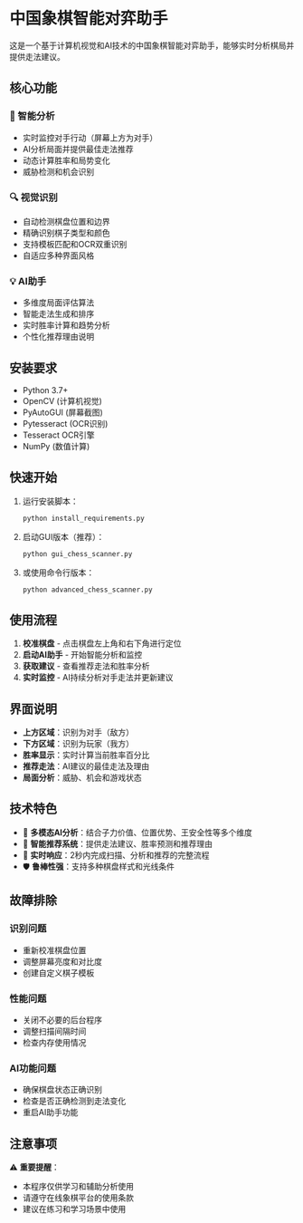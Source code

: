 # 中国象棋智能对弈助手

这是一个基于计算机视觉和AI技术的中国象棋智能对弈助手，能够实时分析棋局并提供走法建议。

## 核心功能

### 🎯 智能分析
- 实时监控对手行动（屏幕上方为对手）
- AI分析局面并提供最佳走法推荐
- 动态计算胜率和局势变化
- 威胁检测和机会识别

### 🔍 视觉识别
- 自动检测棋盘位置和边界
- 精确识别棋子类型和颜色
- 支持模板匹配和OCR双重识别
- 自适应多种界面风格

### 💡 AI助手
- 多维度局面评估算法
- 智能走法生成和排序
- 实时胜率计算和趋势分析
- 个性化推荐理由说明

## 安装要求

- Python 3.7+
- OpenCV (计算机视觉)
- PyAutoGUI (屏幕截图)
- Pytesseract (OCR识别)
- Tesseract OCR引擎
- NumPy (数值计算)

## 快速开始

1. 运行安装脚本：
   ```bash
   python install_requirements.py
   ```

2. 启动GUI版本（推荐）：
   ```bash
   python gui_chess_scanner.py
   ```

3. 或使用命令行版本：
   ```bash
   python advanced_chess_scanner.py
   ```

## 使用流程

1. **校准棋盘** - 点击棋盘左上角和右下角进行定位
2. **启动AI助手** - 开始智能分析和监控
3. **获取建议** - 查看推荐走法和胜率分析
4. **实时监控** - AI持续分析对手走法并更新建议

## 界面说明

- **上方区域**：识别为对手（敌方）
- **下方区域**：识别为玩家（我方）
- **胜率显示**：实时计算当前胜率百分比
- **推荐走法**：AI建议的最佳走法及理由
- **局面分析**：威胁、机会和游戏状态

## 技术特色

- 🧠 **多模态AI分析**：结合子力价值、位置优势、王安全性等多个维度
- 🎯 **智能推荐系统**：提供走法建议、胜率预测和推荐理由
- 🔄 **实时响应**：2秒内完成扫描、分析和推荐的完整流程
- 🛡️ **鲁棒性强**：支持多种棋盘样式和光线条件

## 故障排除

### 识别问题
- 重新校准棋盘位置
- 调整屏幕亮度和对比度
- 创建自定义棋子模板

### 性能问题  
- 关闭不必要的后台程序
- 调整扫描间隔时间
- 检查内存使用情况

### AI功能问题
- 确保棋盘状态正确识别
- 检查是否正确检测到走法变化
- 重启AI助手功能

## 注意事项

⚠️ **重要提醒**：
- 本程序仅供学习和辅助分析使用
- 请遵守在线象棋平台的使用条款
- 建议在练习和学习场景中使用
